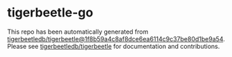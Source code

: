 # tigerbeetle-go
This repo has been automatically generated from [tigerbeetledb/tigerbeetle@1f8b59a4c8af8dce6ea6114c9c37be80d1be9a54](https://github.com/tigerbeetledb/tigerbeetle/commit/1f8b59a4c8af8dce6ea6114c9c37be80d1be9a54). Please see [tigerbeetledb/tigerbeetle](https://github.com/tigerbeetledb/tigerbeetle) for documentation and contributions.
